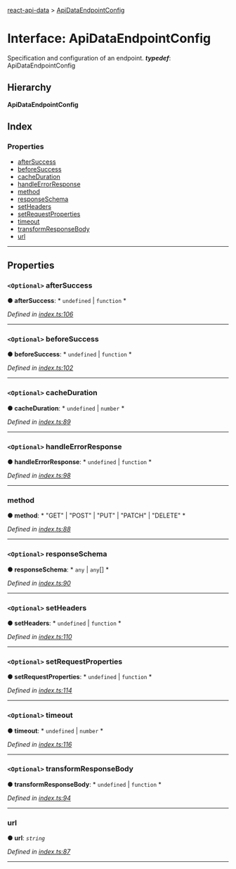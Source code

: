 [react-api-data](../README.md) > [ApiDataEndpointConfig](../interfaces/apidataendpointconfig.md)

# Interface: ApiDataEndpointConfig

Specification and configuration of an endpoint.
*__typedef__*: ApiDataEndpointConfig

## Hierarchy

**ApiDataEndpointConfig**

## Index

### Properties

* [afterSuccess](apidataendpointconfig.md#aftersuccess)
* [beforeSuccess](apidataendpointconfig.md#beforesuccess)
* [cacheDuration](apidataendpointconfig.md#cacheduration)
* [handleErrorResponse](apidataendpointconfig.md#handleerrorresponse)
* [method](apidataendpointconfig.md#method)
* [responseSchema](apidataendpointconfig.md#responseschema)
* [setHeaders](apidataendpointconfig.md#setheaders)
* [setRequestProperties](apidataendpointconfig.md#setrequestproperties)
* [timeout](apidataendpointconfig.md#timeout)
* [transformResponseBody](apidataendpointconfig.md#transformresponsebody)
* [url](apidataendpointconfig.md#url)

---

## Properties

<a id="aftersuccess"></a>

### `<Optional>` afterSuccess

**● afterSuccess**: * `undefined` &#124; `function`
*

*Defined in [index.ts:106](https://github.com/oberonamsterdam/react-api-data/blob/a5bda9f/src/index.ts#L106)*

___
<a id="beforesuccess"></a>

### `<Optional>` beforeSuccess

**● beforeSuccess**: * `undefined` &#124; `function`
*

*Defined in [index.ts:102](https://github.com/oberonamsterdam/react-api-data/blob/a5bda9f/src/index.ts#L102)*

___
<a id="cacheduration"></a>

### `<Optional>` cacheDuration

**● cacheDuration**: * `undefined` &#124; `number`
*

*Defined in [index.ts:89](https://github.com/oberonamsterdam/react-api-data/blob/a5bda9f/src/index.ts#L89)*

___
<a id="handleerrorresponse"></a>

### `<Optional>` handleErrorResponse

**● handleErrorResponse**: * `undefined` &#124; `function`
*

*Defined in [index.ts:98](https://github.com/oberonamsterdam/react-api-data/blob/a5bda9f/src/index.ts#L98)*

___
<a id="method"></a>

###  method

**● method**: * "GET" &#124; "POST" &#124; "PUT" &#124; "PATCH" &#124; "DELETE"
*

*Defined in [index.ts:88](https://github.com/oberonamsterdam/react-api-data/blob/a5bda9f/src/index.ts#L88)*

___
<a id="responseschema"></a>

### `<Optional>` responseSchema

**● responseSchema**: * `any` &#124; `any`[]
*

*Defined in [index.ts:90](https://github.com/oberonamsterdam/react-api-data/blob/a5bda9f/src/index.ts#L90)*

___
<a id="setheaders"></a>

### `<Optional>` setHeaders

**● setHeaders**: * `undefined` &#124; `function`
*

*Defined in [index.ts:110](https://github.com/oberonamsterdam/react-api-data/blob/a5bda9f/src/index.ts#L110)*

___
<a id="setrequestproperties"></a>

### `<Optional>` setRequestProperties

**● setRequestProperties**: * `undefined` &#124; `function`
*

*Defined in [index.ts:114](https://github.com/oberonamsterdam/react-api-data/blob/a5bda9f/src/index.ts#L114)*

___
<a id="timeout"></a>

### `<Optional>` timeout

**● timeout**: * `undefined` &#124; `number`
*

*Defined in [index.ts:116](https://github.com/oberonamsterdam/react-api-data/blob/a5bda9f/src/index.ts#L116)*

___
<a id="transformresponsebody"></a>

### `<Optional>` transformResponseBody

**● transformResponseBody**: * `undefined` &#124; `function`
*

*Defined in [index.ts:94](https://github.com/oberonamsterdam/react-api-data/blob/a5bda9f/src/index.ts#L94)*

___
<a id="url"></a>

###  url

**● url**: *`string`*

*Defined in [index.ts:87](https://github.com/oberonamsterdam/react-api-data/blob/a5bda9f/src/index.ts#L87)*

___

